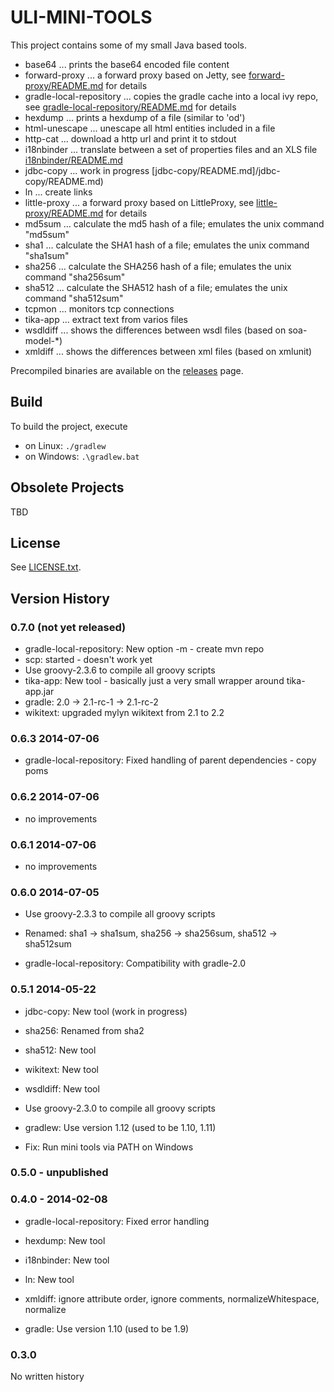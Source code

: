 ULI-MINI-TOOLS
==============

This project contains some of my small Java based tools.

* base64 ... prints the base64 encoded file content
* forward-proxy ... a forward proxy based on Jetty, see [forward-proxy/README.md](forward-proxy/README.md) for details
* gradle-local-repository ... copies the gradle cache into a local ivy repo, see [gradle-local-repository/README.md](gradle-local-repository/README.md) for details
* hexdump ... prints a hexdump of a file (similar to 'od')
* html-unescape ... unescape all html entities included in a file
* http-cat ... download a http url and print it to stdout
* i18nbinder ... translate between a set of properties files and an XLS file [i18nbinder/README.md](i18nbinder/README.md)
* jdbc-copy ... work in progress [jdbc-copy/README.md]/jdbc-copy/README.md)
* ln ... create links
* little-proxy ... a forward proxy based on LittleProxy, see [little-proxy/README.md](little-proxy/README.md) for details
* md5sum ... calculate the md5 hash of a file; emulates the unix command "md5sum"
* sha1 ... calculate the SHA1 hash of a file; emulates the unix command "sha1sum"
* sha256 ... calculate the SHA256 hash of a file; emulates the unix command "sha256sum"
* sha512 ... calculate the SHA512 hash of a file; emulates the unix command "sha512sum"
* tcpmon ... monitors tcp connections
* tika-app ... extract text from varios files
* wsdldiff ... shows the differences between wsdl files (based on soa-model-*)
* xmldiff ... shows the differences between xml files (based on xmlunit)

Precompiled binaries are available on the [releases](../../releases) page.

Build
-----

To build the project, execute

* on Linux: `./gradlew`
* on Windows: `.\gradlew.bat`

Obsolete Projects
-----------------

TBD

License
-------

See [LICENSE.txt](LICENSE.txt).

Version History
---------------

### 0.7.0 (not yet released)

* gradle-local-repository: New option -m - create mvn repo
* scp: started - doesn't work yet
* Use groovy-2.3.6 to compile all groovy scripts
* tika-app: New tool - basically just a very small wrapper around tika-app.jar
* gradle: 2.0 -> 2.1-rc-1 -> 2.1-rc-2
* wikitext: upgraded mylyn wikitext from 2.1 to 2.2

### 0.6.3 2014-07-06

* gradle-local-repository: Fixed handling of parent dependencies - copy poms

### 0.6.2 2014-07-06

* no improvements

### 0.6.1 2014-07-06

* no improvements

### 0.6.0 2014-07-05

* Use groovy-2.3.3 to compile all groovy scripts

* Renamed: sha1 -> sha1sum, sha256 -> sha256sum, sha512 -> sha512sum

* gradle-local-repository: Compatibility with gradle-2.0

### 0.5.1 2014-05-22

* jdbc-copy: New tool (work in progress)

* sha256: Renamed from sha2

* sha512: New tool

* wikitext: New tool

* wsdldiff: New tool

* Use groovy-2.3.0 to compile all groovy scripts

* gradlew: Use version 1.12 (used to be 1.10, 1.11)

* Fix: Run mini tools via PATH on Windows

### 0.5.0 - unpublished

### 0.4.0 - 2014-02-08

* gradle-local-repository: Fixed error handling

* hexdump: New tool

* i18nbinder: New tool

* ln: New tool

* xmldiff: ignore attribute order, ignore comments, normalizeWhitespace, normalize

* gradle: Use version 1.10 (used to be 1.9)

### 0.3.0

No written history
